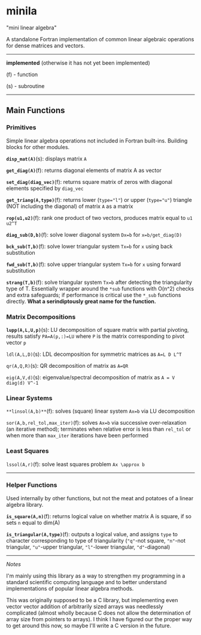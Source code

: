 # minila

"mini linear algebra"

A standalone Fortran implementation of common linear algebraic operations for dense matrices and vectors.

---

**implemented** (otherwise it has not yet been implemented)

(f) - function

(s) - subroutine

---

## Main Functions 

### Primitives

Simple linear algebra operations not included in Fortran built-ins. Building blocks for other modules.

**`disp_mat(A)`**(s): displays matrix `A`

**`get_diag(A)`**(f): returns diagonal elements of matrix A as vector

**`set_diag(diag_vec)`**(f): returns square matrix of zeros with diagonal elements specified by `diag_vec`

**`get_triang(A,type)`**(f): returns lower (`type="l"`) or upper (`type="u"`) triangle (NOT including the diagonal) of matrix `A` as a matrix

**`rop(u1,u2)`**(f): rank one product of two vectors, produces matrix equal to `u1 u2^T`

**`diag_sub(D,b)`**(f): solve lower diagonal system `Dx=b` for `x=b/get_diag(D)`

**`bck_sub(T,b)`**(f): solve lower triangular system `Tx=b` for `x` using back substitution

**`fwd_sub(T,b)`**(f): solve upper triangular system `Tx=b` for `x` using forward substitution

**`strang(T,b)`**(f): solve triangular system `Tx=b` after detecting the triangularity type of T. Essentially wrapper around the `*sub` functions with O(n^2) checks and extra safeguards; if performance is critical use the `*_sub` functions directly. **What a serindiptously great name for the function.**


### Matrix Decompositions

**`lupp(A,L,U,p)`**(s): LU decomposition of square matrix with partial pivoting, results satisfy `PA=A(p,:)=LU` where `P` is the matrix corresponding to pivot vector `p` 

`ldl(A,L,D)`(s): LDL decomposition for symmetric matrices as `A=L D L^T`

`qr(A,Q,R)`(s): QR decomposition of matrix as `A=QR`

`eig(A,V,d)`(s): eigenvalue/spectral decomposition of matrix as `A = V diag(d) V^-1`


### Linear Systems

`**linsol(A,b)**`(f): solves (square) linear system `Ax=b` via LU decomposition

`sor(A,b,rel_tol,max_iter)`(f): solves `Ax=b` via successive over-relaxation (an iterative method); terminates when relative error is less than `rel_tol` or when more than `max_iter` iterations have been performed

### Least Squares

`lssol(A,r)`(f): solve least squares problem `Ax \approx b`

---

### Helper Functions

Used internally by other functions, but not the meat and potatoes of a linear algebra library.

**`is_square(A,n)`**(f): returns logical value on whether matrix A is square, if so sets `n` equal to dim(A)

**`is_triangular(A,type)`**(f): outputs a logical value, and assigns `type` to character corresponding to type of triangularity (`"q"`-not square, `"n"`-not triangular, `"u"`-upper triangular, `"l"`-lower triangular, `"d"`-diagonal)

---

*Notes*

I'm mainly using this library as a way to strengthen my programming
in a standard scientific computing language and to better understand
implementations of popular linear algebra methods.

This was originally supposed to be a C library, but implementing
even vector vector addition of arbitrarily sized arrays was
needlessly complicated (almost wholly because C does not
allow the determination of array size from pointers to arrays). I think I have figured our the proper way to get around this now, so maybe I'll write a C version in the future.

